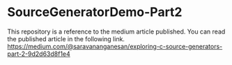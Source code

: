 # SourceGeneratorDemo-Part2
This repository is a reference to the medium article published. You can read the published article in the following link. https://medium.com/@saravananganesan/exploring-c-source-generators-part-2-9d2d63d8f1e4
